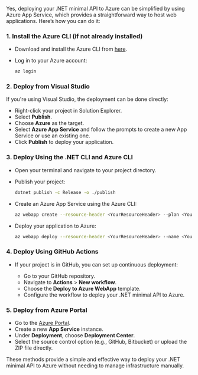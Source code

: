 Yes, deploying your .NET minimal API to Azure can be simplified by using Azure App Service, which provides a straightforward way to host web applications. Here’s how you can do it:

### 1. **Install the Azure CLI (if not already installed)**
   - Download and install the Azure CLI from [here](https://docs.microsoft.com/en-us/cli/azure/install-azure-cli).
   - Log in to your Azure account:

     ```bash
     az login
     ```

### 2. **Deploy from Visual Studio**
   If you're using Visual Studio, the deployment can be done directly:

   - Right-click your project in Solution Explorer.
   - Select **Publish**.
   - Choose **Azure** as the target.
   - Select **Azure App Service** and follow the prompts to create a new App Service or use an existing one.
   - Click **Publish** to deploy your application.

### 3. **Deploy Using the .NET CLI and Azure CLI**
   - Open your terminal and navigate to your project directory.
   - Publish your project:

     ```bash
     dotnet publish -c Release -o ./publish
     ```

   - Create an Azure App Service using the Azure CLI:

     ```bash
     az webapp create --resource-header <YourResourceHeader> --plan <YourAppServicePlan> --name <YourWebAppName> --runtime "DOTNET|7.0"
     ```

   - Deploy your application to Azure:

     ```bash
     az webapp deploy --resource-header <YourResourceHeader> --name <YourWebAppName> --src-path ./publish
     ```

### 4. **Deploy Using GitHub Actions**
   - If your project is in GitHub, you can set up continuous deployment:

     - Go to your GitHub repository.
     - Navigate to **Actions** > **New workflow**.
     - Choose the **Deploy to Azure WebApp** template.
     - Configure the workflow to deploy your .NET minimal API to Azure.

### 5. **Deploy from Azure Portal**
   - Go to the [Azure Portal](https://portal.azure.com/).
   - Create a new **App Service** instance.
   - Under **Deployment**, choose **Deployment Center**.
   - Select the source control option (e.g., GitHub, Bitbucket) or upload the ZIP file directly.

These methods provide a simple and effective way to deploy your .NET minimal API to Azure without needing to manage infrastructure manually.